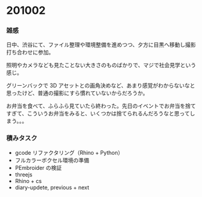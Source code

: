 # 201002  

### 雑感  

日中、渋谷にて、ファイル整理や環境整備を進めつつ、夕方に目黒へ移動し撮影打ち合わせに参加。  

照明やカメラなども見たことない大きさのものばかりで、マジで社会見学という感じ。  

グリーンバックで 3D アセットとの画角決めなど、あまり感覚がわからないなと思ったけど、普通の撮影にすら慣れていないからだろうか。  

お弁当を食べて、ふらふら見ていたら終わった。先日のイベントでお弁当を捨てすぎて、こういうお弁当をみると、いくつかは捨てられるんだろうなと思ってしまう。。。  

### 積みタスク  

- gcode リファクタリング（Rhino + Python）  
- フルカラーボクセル環境の準備  
- PEmbroider の検証  
- threejs  
- Rhino + cs  
- diary-updete, previous + next  
